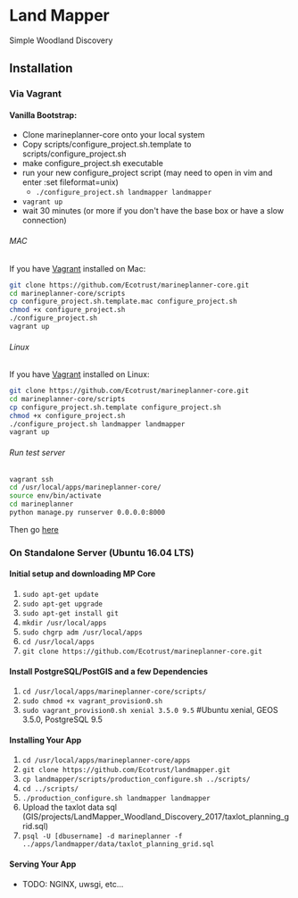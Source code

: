 # Land Mapper

Simple Woodland Discovery

## Installation
### Via Vagrant
#### Vanilla Bootstrap:
* Clone marineplanner-core onto your local system
* Copy scripts/configure_project.sh.template to scripts/configure_project.sh
* make configure_project.sh executable
* run your new configure_project script (may need to open in vim and enter :set fileformat=unix)
  * `./configure_project.sh landmapper landmapper`
* `vagrant up`
* wait 30 minutes (or more if you don't have the base box or have a slow connection)

###### MAC
If you have [Vagrant](https://www.vagrantup.com/downloads.html) installed on Mac:
```bash
git clone https://github.com/Ecotrust/marineplanner-core.git
cd marineplanner-core/scripts
cp configure_project.sh.template.mac configure_project.sh
chmod +x configure_project.sh
./configure_project.sh
vagrant up
```

###### Linux
If you have [Vagrant](https://www.vagrantup.com/downloads.html) installed on Linux:
```bash
git clone https://github.com/Ecotrust/marineplanner-core.git
cd marineplanner-core/scripts
cp configure_project.sh.template configure_project.sh
chmod +x configure_project.sh
./configure_project.sh landmapper landmapper
vagrant up
```

###### Run test server
```bash
vagrant ssh
cd /usr/local/apps/marineplanner-core/
source env/bin/activate
cd marineplanner
python manage.py runserver 0.0.0.0:8000
```
Then go [here](http://localhost:8111/visualize)


### On Standalone Server (Ubuntu 16.04 LTS)
#### Initial setup and downloading MP Core
1. `sudo apt-get update`
2. `sudo apt-get upgrade`
3. `sudo apt-get install git`
4. `mkdir /usr/local/apps`
5. `sudo chgrp adm /usr/local/apps`
6. `cd /usr/local/apps`
7. `git clone https://github.com/Ecotrust/marineplanner-core.git`

#### Install PostgreSQL/PostGIS and a few Dependencies
1. `cd /usr/local/apps/marineplanner-core/scripts/`
2. `sudo chmod +x vagrant_provision0.sh`
3. `sudo vagrant_provision0.sh xenial 3.5.0 9.5` #Ubuntu xenial, GEOS 3.5.0, PostgreSQL 9.5

#### Installing Your App
1. `cd /usr/local/apps/marineplanner-core/apps`
2. `git clone https://github.com/Ecotrust/landmapper.git`
3. `cp landmapper/scripts/production_configure.sh ../scripts/`
4. `cd ../scripts/`
5. `./production_configure.sh landmapper landmapper`
6. Upload the taxlot data sql (GIS/projects/LandMapper_Woodland_Discovery_2017/taxlot_planning_grid.sql)
7. `psql -U [dbusername] -d marineplanner -f ../apps/landmapper/data/taxlot_planning_grid.sql`

#### Serving Your App
* TODO: NGINX, uwsgi, etc...
